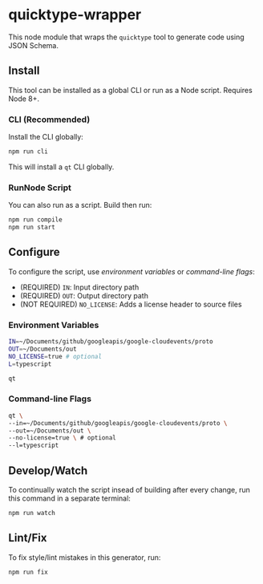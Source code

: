 # quicktype-wrapper

This node module that wraps the `quicktype` tool to generate code using JSON Schema.

## Install

This tool can be installed as a global CLI or run as a Node script. Requires Node 8+.

### CLI (Recommended)

Install the CLI globally:

```sh
npm run cli
```

This will install a `qt` CLI globally.

### RunNode Script

You can also run as a script. Build then run:

```sh
npm run compile
npm run start
```

## Configure

To configure the script, use _environment variables_ or _command-line flags_:

- (REQUIRED) `IN`: Input directory path
- (REQUIRED) `OUT`: Output directory path
- (NOT REQUIRED) `NO_LICENSE`: Adds a license header to source files

### Environment Variables

```sh
IN=~/Documents/github/googleapis/google-cloudevents/proto
OUT=~/Documents/out
NO_LICENSE=true # optional
L=typescript

qt
```

### Command-line Flags

```sh
qt \
--in=~/Documents/github/googleapis/google-cloudevents/proto \
--out=~/Documents/out \
--no-license=true \ # optional
--l=typescript
```

## Develop/Watch

To continually watch the script insead of building after every change,
run this command in a separate terminal:

```sh
npm run watch
```

## Lint/Fix

To fix style/lint mistakes in this generator, run:

```sh
npm run fix
```